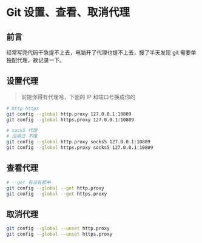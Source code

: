 # Git 设置、查看、取消代理

## 前言

经常写完代码干急提不上去，电脑开了代理也提不上去，搜了半天发现 git 需要单独配代理，故记录一下。

## 设置代理

>前提你得有代理哈，下面的 IP 和端口号换成你的

```sh
# http https
git config --global http.proxy 127.0.0.1:10809
git config --global https.proxy 127.0.0.1:10809

# sock5 代理
# 没用过 不懂
git config --global http.proxy socks5 127.0.0.1:10809
git config --global https.proxy socks5 127.0.0.1:10809
```

## 查看代理

```sh
# --get 有没有都中
git config --global --get http.proxy
git config --global --get https.proxy
```

## 取消代理

```sh
git config --global --unset http.proxy
git config --global --unset https.proxy
```
